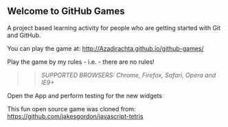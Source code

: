 ## Welcome to GitHub Games

A project based learning activity for people who are getting started with Git and GitHub.

You can play the game at: http://Azadirachta.github.io/github-games/

Play the game by my rules - i.e. - there are no rules!
>> _*SUPPORTED BROWSERS*: Chrome, Firefox, Safari, Opera and IE9+_

Open the App and perform testing for the new widgets

This fun open source game was cloned from: https://github.com/jakesgordon/javascript-tetris

